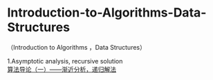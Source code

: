 # Introduction-to-Algorithms-Data-Structures
（Introduction to Algorithms ，Data Structures）

1.Asymptotic analysis, recursive solution<br> [算法导论（一）——渐近分析，递归解法](http://blog.csdn.net/u010385790/article/details/77892274"悬停显示")  
